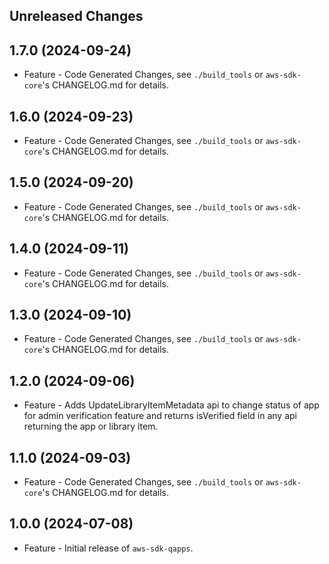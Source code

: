 Unreleased Changes
------------------

1.7.0 (2024-09-24)
------------------

* Feature - Code Generated Changes, see `./build_tools` or `aws-sdk-core`'s CHANGELOG.md for details.

1.6.0 (2024-09-23)
------------------

* Feature - Code Generated Changes, see `./build_tools` or `aws-sdk-core`'s CHANGELOG.md for details.

1.5.0 (2024-09-20)
------------------

* Feature - Code Generated Changes, see `./build_tools` or `aws-sdk-core`'s CHANGELOG.md for details.

1.4.0 (2024-09-11)
------------------

* Feature - Code Generated Changes, see `./build_tools` or `aws-sdk-core`'s CHANGELOG.md for details.

1.3.0 (2024-09-10)
------------------

* Feature - Code Generated Changes, see `./build_tools` or `aws-sdk-core`'s CHANGELOG.md for details.

1.2.0 (2024-09-06)
------------------

* Feature - Adds UpdateLibraryItemMetadata api to change status of app for admin verification feature and returns isVerified field in any api returning the app or library item.

1.1.0 (2024-09-03)
------------------

* Feature - Code Generated Changes, see `./build_tools` or `aws-sdk-core`'s CHANGELOG.md for details.

1.0.0 (2024-07-08)
------------------

* Feature - Initial release of `aws-sdk-qapps`.

